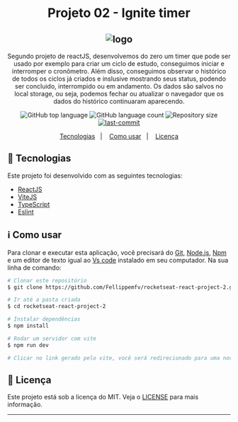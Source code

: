 <h1 align="center"> Projeto 02 - Ignite timer</h1>
<h2 align="center">
  <img alt="logo" title="logo" src="https://user-images.githubusercontent.com/67835741/196798439-694512a5-a187-4be2-a40b-f496521adb9a.png" />
</h2>

<p align="center">
    Segundo projeto de reactJS, desenvolvemos do zero um timer que pode ser usado por exemplo para criar um ciclo de estudo, conseguimos iniciar e interromper o  cronômetro. Além disso, conseguimos observar o histórico de todos os ciclos já criados e inslusive mostrando seus status, podendo ser concluido, interrompido ou em andamento. Os dados são salvos no local storage, ou seja, podemos fechar ou atualizar o navegador que os dados do histórico continuaram aparecendo.
</p>

<p align="center">
  <img alt="GitHub top language" src="https://img.shields.io/github/languages/top/Fellippemfv/rocketseat-react-project-2">

  <img alt="GitHub language count" src="https://img.shields.io/github/languages/count/Fellippemfv/rocketseat-react-project-2?color=red">

  <img alt="Repository size" src="https://img.shields.io/github/repo-size/Fellippemfv/rocketseat-react-project-2?color=yellow">
  
  <a href="https://github.com/Fellippemfv/rocketseat-react-project-2/commits/master">
  	<img alt="last-commit" src="https://img.shields.io/github/last-commit/Fellippemfv/rocketseat-react-project-2">
  </a>
</p>

<p align="center">
  <a href="#rocket-tecnologias">Tecnologias</a>&nbsp;&nbsp;&nbsp;|&nbsp;&nbsp;&nbsp;
  <a href="#information_source-como-usar">Como usar</a>&nbsp;&nbsp;&nbsp;|&nbsp;&nbsp;&nbsp;
  <a href="#memo-licença">Licença</a>
</p>

## :rocket: Tecnologias

Este projeto foi desenvolvido com as seguintes tecnologias:

-  [ReactJS](https://pt-br.reactjs.org)
-  [ViteJS](https://vitejs.dev)
-  [TypeScript](https://www.typescriptlang.org)
-  [Eslint](https://eslint.org)

## :information_source: Como usar

Para clonar e executar esta aplicação, você precisará do [Git](https://git-scm.com), [Node.js](https://nodejs.org/en/), [Npm](https://www.npmjs.com/) e um editor de texto igual ao [Vs code](https://code.visualstudio.com/) instalado em seu computador. Na sua linha de comando:

```bash
# Clonar este repositório
$ git clone https://github.com/Fellippemfv/rocketseat-react-project-2.git

# Ir até a pasta criada
$ cd rocketseat-react-project-2

# Instalar dependências
$ npm install

# Rodar um servidor com vite
$ npm run dev

# Clicar no link gerado pelo vite, você será redirecionado para uma nova aba em seu navegador padrão.
```
## :memo: Licença
Este projeto está sob a licença do MIT. Veja o [LICENSE](https://github.com/Fellippemfv/rocketseat-react-project-2/blob/master/LICENSE.md) para mais informação.

---